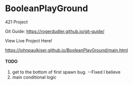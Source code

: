 # BooleanPlayGround
421 Project

Git Guide:
https://rogerdudler.github.io/git-guide/

View Live Project Here!

https://johnpaulkiser.github.io/BooleanPlayGround/main.html


#### TODO ###

1. get to the bottom of first spawn bug. --Fixed I believe
2. main conditional logic

